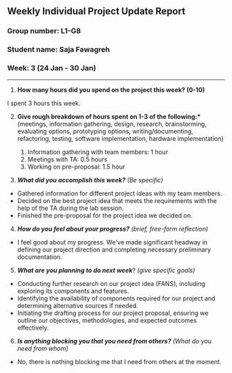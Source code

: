 ## Weekly Individual Project Update Report

### Group number: L1-G8

### Student name: Saja Fawagreh

### Week: 3 (24 Jan - 30 Jan)

---

1. **How many hours did you spend on the project this week? (0-10)**

I spent 3 hours this week.

2. **Give rough breakdown of hours spent on 1-3 of the following:\***
   (meetings, information gathering, design, research, brainstorming, evaluating options, prototyping options, writing/documenting, refactoring, testing, software implementation, hardware implementation)

   1. Information gathering with team members: 1 hour
   2. Meetings with TA: 0.5 hours
   3. Working on pre-proposal: 1.5 hour

3. **_What did you accomplish this week?_** _(Be specific)_

- Gathered information for different project ideas with my team members.
- Decided on the best project idea that meets the requirements with the help of the TA during the lab session.
- Finished the pre-proposal for the project idea we decided on.

4. **_How do you feel about your progress?_** _(brief, free-form reflection)_

- I feel good about my progress. We've made significant headway in defining our project direction and completing necessary preliminary documentation.

5. **_What are you planning to do next week_**? _(give specific goals)_

- Conducting further research on our project idea (FANS), including exploring its components and features.
- Identifying the availability of components required for our project and determining alternative sources if needed.
- Initiating the drafting process for our project proposal, ensuring we outline our objectives, methodologies, and expected outcomes effectively.

6. **_Is anything blocking you that you need from others?_** _(What do you need from whom)_

- No, there is nothing blocking me that I need from others at the moment.
